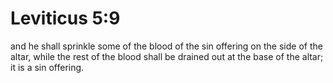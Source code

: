 # Leviticus 5:9

and he shall sprinkle some of the blood of the sin offering on the side of the altar, while the rest of the blood shall be drained out at the base of the altar; it is a sin offering.
